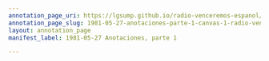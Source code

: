 ```yaml
---
annotation_page_uri: https://lgsump.github.io/radio-venceremos-espanol/annotations/1981-05-27-anotaciones-parte-1-canvas-1-radio-venceremos-.json
annotation_page_slug: 1981-05-27-anotaciones-parte-1-canvas-1-radio-venceremos-
layout: annotation_page
manifest_label: 1981-05-27 Anotaciones, parte 1

---
```

